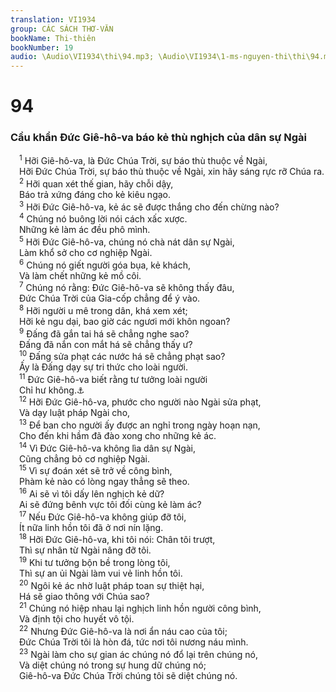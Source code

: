 ```yaml
---
translation: VI1934
group: CÁC SÁCH THƠ-VĂN
bookName: Thi-thiên 
bookNumber: 19
audio: \Audio\VI1934\thi\94.mp3; \Audio\VI1934\1-ms-nguyen-thi\thi\94.mp3
---
```


<div class="title"><h1>94</h1><h3>Cầu khẩn Đức Giê-hô-va báo kẻ thù nghịch của dân sự Ngài</h3></div>
<span class="verse thi_94_1"> <sup>1</sup> Hỡi Giê-hô-va, là Đức Chúa Trời, sự báo thù thuộc về Ngài, <br/> Hỡi Đức Chúa Trời, sự báo thù thuộc về Ngài, xin hãy sáng rực rỡ Chúa ra. <br/></span>
<span class="verse thi_94_2"> <sup>2</sup> Hỡi quan xét thế gian, hãy chỗi dậy, <br/> Báo trả xứng đáng cho kẻ kiêu ngạo. <br/></span>
<span class="verse thi_94_3"> <sup>3</sup> Hỡi Đức Giê-hô-va, kẻ ác sẽ được thắng cho đến chừng nào? <br/></span>
<span class="verse thi_94_4"> <sup>4</sup> Chúng nó buông lời nói cách xấc xược. <br/> Những kẻ làm ác đều phô mình. <br/></span>
<span class="verse thi_94_5"> <sup>5</sup> Hỡi Đức Giê-hô-va, chúng nó chà nát dân sự Ngài, <br/> Làm khổ sở cho cơ nghiệp Ngài. <br/></span>
<span class="verse thi_94_6"> <sup>6</sup> Chúng nó giết người góa bụa, kẻ khách, <br/> Và làm chết những kẻ mồ côi. <br/></span>
<span class="verse thi_94_7"> <sup>7</sup> Chúng nó rằng: Đức Giê-hô-va sẽ không thấy đâu, <br/> Đức Chúa Trời của Gia-cốp chẳng để ý vào. <br/></span>
<span class="verse thi_94_8"> <sup>8</sup> Hỡi người u mê trong dân, khá xem xét; <br/> Hỡi kẻ ngu dại, bao giờ các ngươi mới khôn ngoan? <br/></span>
<span class="verse thi_94_9"> <sup>9</sup> Đấng đã gắn tai há sẽ chẳng nghe sao? <br/> Đấng đã nắn con mắt há sẽ chẳng thấy ư? <br/></span>
<span class="verse thi_94_10"> <sup>10</sup> Đấng sửa phạt các nước há sẽ chẳng phạt sao? <br/> Ấy là Đấng dạy sự tri thức cho loài người. <br/></span>
<span class="verse thi_94_11"> <sup>11</sup> Đức Giê-hô-va biết rằng tư tưởng loài người <br/> Chỉ hư không.<a data-toggle="tooltip" data-placement="bottom" title="1Co 3:20">⚓</a><br/></span>
<span class="verse thi_94_12"> <sup>12</sup> Hỡi Đức Giê-hô-va, phước cho người nào Ngài sửa phạt, <br/> Và dạy luật pháp Ngài cho, <br/></span>
<span class="verse thi_94_13"> <sup>13</sup> Để ban cho người ấy được an nghỉ trong ngày hoạn nạn, <br/> Cho đến khi hầm đã đào xong cho những kẻ ác. <br/></span>
<span class="verse thi_94_14"> <sup>14</sup> Vì Đức Giê-hô-va không lìa dân sự Ngài, <br/> Cũng chẳng bỏ cơ nghiệp Ngài. <br/></span>
<span class="verse thi_94_15"> <sup>15</sup> Vì sự đoán xét sẽ trở về công bình, <br/> Phàm kẻ nào có lòng ngay thẳng sẽ theo. <br/></span>
<span class="verse thi_94_16"> <sup>16</sup> Ai sẽ vì tôi dấy lên nghịch kẻ dữ? <br/> Ai sẽ đứng bênh vực tôi đối cùng kẻ làm ác? <br/></span>
<span class="verse thi_94_17"> <sup>17</sup> Nếu Đức Giê-hô-va không giúp đỡ tôi, <br/> Ít nữa linh hồn tôi đã ở nơi nín lặng. <br/></span>
<span class="verse thi_94_18"> <sup>18</sup> Hỡi Đức Giê-hô-va, khi tôi nói: Chân tôi trượt, <br/> Thì sự nhân từ Ngài nâng đỡ tôi. <br/></span>
<span class="verse thi_94_19"> <sup>19</sup> Khi tư tưởng bộn bề trong lòng tôi, <br/> Thì sự an ủi Ngài làm vui vẻ linh hồn tôi. <br/></span>
<span class="verse thi_94_20"> <sup>20</sup> Ngôi kẻ ác nhờ luật pháp toan sự thiệt hại, <br/> Há sẽ giao thông với Chúa sao? <br/></span>
<span class="verse thi_94_21"> <sup>21</sup> Chúng nó hiệp nhau lại nghịch linh hồn người công bình, <br/> Và định tội cho huyết vô tội. <br/></span>
<span class="verse thi_94_22"> <sup>22</sup> Nhưng Đức Giê-hô-va là nơi ẩn náu cao của tôi; <br/> Đức Chúa Trời tôi là hòn đá, tức nơi tôi nương náu mình. <br/></span>
<span class="verse thi_94_23"> <sup>23</sup> Ngài làm cho sự gian ác chúng nó đổ lại trên chúng nó, <br/> Và diệt chúng nó trong sự hung dữ chúng nó; <br/> Giê-hô-va Đức Chúa Trời chúng tôi sẽ diệt chúng nó. <br/> <br/></span>
